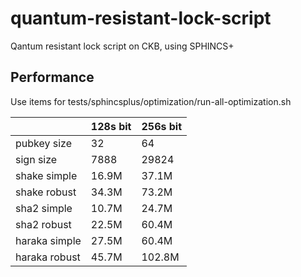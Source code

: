 # quantum-resistant-lock-script
Qantum resistant lock script on CKB, using SPHINCS+


## Performance
Use items for tests/sphincsplus/optimization/run-all-optimization.sh

|               |  128s bit  |  256s bit |
| ------------- | ---------- | --------- |
|   pubkey size |       32   |       64  |
|     sign size |     7888   |    29824  |
|  shake simple |    16.9M   |    37.1M  |
|  shake robust |    34.3M   |    73.2M  |
|   sha2 simple |    10.7M   |    24.7M  |
|   sha2 robust |    22.5M   |    60.4M  |
| haraka simple |    27.5M   |    60.4M  |
| haraka robust |    45.7M   |   102.8M  |
